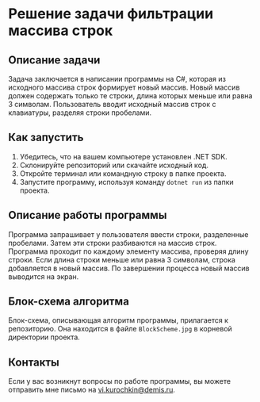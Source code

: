 # Решение задачи фильтрации массива строк

## Описание задачи

Задача заключается в написании программы на C#, которая из исходного массива строк формирует новый массив. Новый массив должен содержать только те строки, длина которых меньше или равна 3 символам. Пользователь вводит исходный массив строк с клавиатуры, разделяя строки пробелами.

## Как запустить

1. Убедитесь, что на вашем компьютере установлен .NET SDK.
2. Склонируйте репозиторий или скачайте исходный код.
3. Откройте терминал или командную строку в папке проекта.
4. Запустите программу, используя команду `dotnet run` из папки проекта.

## Описание работы программы

Программа запрашивает у пользователя ввести строки, разделенные пробелами. Затем эти строки разбиваются на массив строк. Программа проходит по каждому элементу массива, проверяя длину строки. Если длина строки меньше или равна 3 символам, строка добавляется в новый массив. По завершении процесса новый массив выводится на экран.

## Блок-схема алгоритма

Блок-схема, описывающая алгоритм программы, прилагается к репозиторию. Она находится в файле `BlockScheme.jpg` в корневой директории проекта.

## Контакты

Если у вас возникнут вопросы по работе программы, вы можете отправить мне письмо на vi.kurochkin@demis.ru.